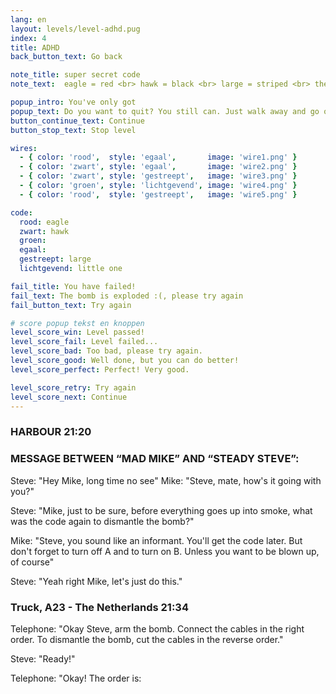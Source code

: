 ```yaml
---
lang: en
layout: levels/level-adhd.pug
index: 4
title: ADHD
back_button_text: Go back

note_title: super secret code
note_text:  eagle = red <br> hawk = black <br> large = striped <br> the green one is the little one

popup_intro: You've only got
popup_text: Do you want to quit? You still can. Just walk away and go on with your life.
button_continue_text: Continue
button_stop_text: Stop level

wires:
  - { color: 'rood',  style: 'egaal',       image: 'wire1.png' }
  - { color: 'zwart', style: 'egaal',       image: 'wire2.png' }
  - { color: 'zwart', style: 'gestreept',   image: 'wire3.png' }
  - { color: 'groen', style: 'lichtgevend', image: 'wire4.png' }
  - { color: 'rood',  style: 'gestreept',   image: 'wire5.png' }

code:
  rood: eagle
  zwart: hawk
  groen:  
  egaal:  
  gestreept: large
  lichtgevend: little one

fail_title: You have failed!
fail_text: The bomb is exploded :(, please try again
fail_button_text: Try again

# score popup tekst en knoppen
level_score_win: Level passed!
level_score_fail: Level failed...
level_score_bad: Too bad, please try again.
level_score_good: Well done, but you can do better!
level_score_perfect: Perfect! Very good.

level_score_retry: Try again
level_score_next: Continue
---
```


### HARBOUR 21:20

### MESSAGE BETWEEN “MAD MIKE” AND “STEADY STEVE”:

Steve: "Hey Mike, long time no see"
Mike: "Steve, mate, how's it going with you?"

Steve: "Mike, just to be sure, before everything goes up into smoke, what was the code again to dismantle the bomb?"

Mike: "Steve, you sound like an informant. You'll get the code later. But don't forget to turn off A and to turn on B. Unless you want to be blown up, of course"

Steve: "Yeah right Mike, let's just do this."

### Truck, A23 - The Netherlands 21:34

Telephone: "Okay Steve, arm the bomb. Connect the cables in the right order. To dismantle the bomb, cut the cables in the reverse order."

Steve: "Ready!"

Telephone: "Okay! The order is: 